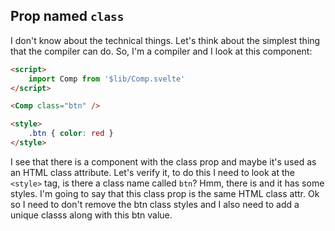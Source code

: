 ## Prop named `class`

I don't know about the technical things. Let's think about the simplest thing that the compiler can do. So, I'm a compiler and I look at this component:

```html
<script>
	import Comp from '$lib/Comp.svelte'
</script>

<Comp class="btn" />

<style>
	.btn { color: red }
</style>
```

I see that there is a component with the class prop and maybe it's used as an HTML class attribute. Let's verify it, to do this I need to look at the `<style>` tag, is there a class name called `btn`? Hmm, there is and it has some styles. I'm going to say that this class prop is the same HTML class attr. Ok so I need to don't remove the btn class styles and I also need to add a unique classs along with this btn value.
